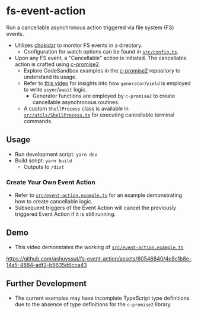 # fs-event-action

Run a cancellable asynchronous action triggered via file system (FS) events.

- Utilizes [chokidar](https://github.com/paulmillr/chokidar) to monitor FS events in a directory.
  - Configuration for watch options can be found in [`src/config.ts`](src/config.ts).
- Upon any FS event, a "Cancellable" action is initiated. The cancellable action is crafted using [c-promise2](https://github.com/DigitalBrainJS/c-promise).
  - Explore CodeSandbox examples in the [c-promise2](https://github.com/DigitalBrainJS/c-promise) repository to understand its usage.
  - Refer to [this video](https://youtu.be/Em2jqwROdZc) for insights into how `generator`/`yield` is employed to write `async`/`await` logic.
    - Generator functions are employed by `c-promise2` to create cancellable asynchronous routines.
  - A custom `ShellProcess` class is available in [`src/utils/ShellProcess.ts`](src/utils/ShellProcess.ts) for executing cancellable terminal commands.

## Usage

- Run development script: `yarn dev`
- Build script: `yarn build`
  - Outputs to `/dist`

### Create Your Own Event Action

- Refer to [`src/event-action.example.ts`](src/event-action.example.ts) for an example demonstrating how to create cancellable logic.
- Subsequent triggers of the Event Action will cancel the previously triggered Event Action if it is still running.

## Demo

- This video demonstates the working of [`src/event-action.example.ts`](src/event-action.example.ts)

https://github.com/ashuvssut/fs-event-action/assets/60546840/4e8c1b8e-14a5-4884-adf2-b9635d6cca43




## Further Development

- The current examples may have incomplete TypeScript type definitions due to the absence of type definitions for the `c-promise2` library.
